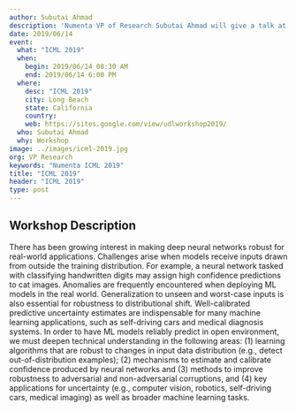 ```yaml
---
author: Subutai Ahmad
description: 'Numenta VP of Research Subutai Ahmad will give a talk at the "Uncertainty & Robustness in Deep Learning" workshop on Friday June 14 at ICML 2019 in Long Beach, California. He will also present a poster on the same topic.'
date: 2019/06/14
event:
  what: "ICML 2019"
  when:
    begin: 2019/06/14 08:30 AM
    end: 2019/06/14 6:00 PM
  where:
    desc: "ICML 2019"
    city: Long Beach
    state: California
    country:
    web: https://sites.google.com/view/udlworkshop2019/
  who: Subutai Ahmad
  why: Workshop
image: ../images/icml-2019.jpg
org: VP Research
keywords: "Numenta ICML 2019"
title: "ICML 2019"
header: "ICML 2019"
type: post
---
```

## Workshop Description

There has been growing interest in making deep neural networks robust for real-world applications. Challenges arise when models receive inputs drawn from outside the training distribution. For example, a neural network tasked with classifying handwritten digits may assign high confidence predictions to cat images. Anomalies are frequently encountered when deploying ML models in the real world. Generalization to unseen and worst-case inputs is also essential for robustness to distributional shift. Well-calibrated predictive uncertainty estimates are indispensable for many machine learning applications, such as self-driving cars and medical diagnosis systems. In order to have ML models reliably predict in open environment, we must deepen technical understanding in the following areas: (1) learning algorithms that are robust to changes in input data distribution (e.g., detect out-of-distribution examples); (2) mechanisms to estimate and calibrate confidence produced by neural networks and (3) methods to improve robustness to adversarial and non-adversarial corruptions, and (4) key applications for uncertainty (e.g., computer vision, robotics, self-driving cars, medical imaging) as well as broader machine learning tasks.
